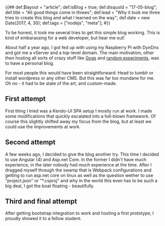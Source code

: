 {{##
    def.$layout = "article";
    def.isBlog = true;
    def.disqusId = "17-05-blog";
    def.title = "All good things come in threes";
    def.lead = "Why it took me three tries to create this blog and what I learned on the way";
    def.date = new Date(2017, 4, 30);
    def.tags = ["nodejs", "meta"];
#}}

To be honest, it took me several tries to get this simple blog working. This is kind of embarassing for a web developer, but hear me out! 

About half a year ago, I got fed up with using my Raspberry PI with DynDns and got me a vServer and a top-level domain. The main motivation, 
other then hosting all sorts of crazy stuff like [Gogs](http://alexklingenbeck.de:3000) and [random experiments](http://alexklingenbeck.de/kindergarten), was to have a personal blog.

For most people this would have been straightforward: Head to tumblr or install wordpress or any other CMS. But this was far too mundane for me. Oh no - it had to be state of the art, and custom-made. 

## First attempt
First thing I tried was a Kendo-UI SPA setup I mostly run at work. I made some modifications that quickly escalated into a full-blown framework. Of course this slightly shifted away my focus from the blog, but at least we could use the improvements at work.

## Second attempt
A few weeks ago, I decided to give the blog another try. This time I decided to use Angular (4) and Asp.net Core. In the former I didn't have much experience, in the later nobody had much experience at the time. After I dragged myself through the swamp that is Webpack configurations and getting to run asp.net core on linux as well as the question wether to use "project.json" or "*.csproj" and why in the world this even has to be such a big deal, I got the boat floating - beautifully.

## Third and final attempt
After getting bootstrap integration to work and hosting a first prototype, I proudly showed it to a fellow student. 
